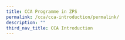 ```yaml
---
title: CCA Programme in ZPS
permalink: /cca/cca-introduction/permalink/
description: ""
third_nav_title: CCA Introduction
---
```

